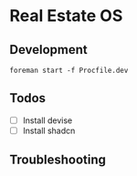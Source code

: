 # Real Estate OS

## Development

```
foreman start -f Procfile.dev
```

## Todos

- [ ] Install devise
- [ ] Install shadcn

## Troubleshooting